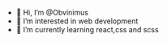 - 👋 Hi, I’m @Obvinimus
- 👀 I’m interested in web development
- 🌱 I’m currently learning react,css and scss

<!---
Obvinimus/Obvinimus is a ✨ special ✨ repository because its `README.md` (this file) appears on your GitHub profile.
You can click the Preview link to take a look at your changes.
--->
